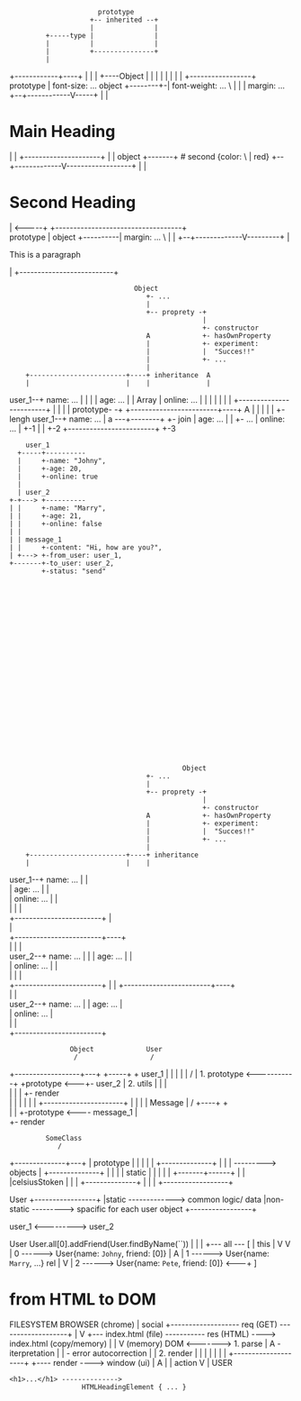                          prototype
                        +-- inherited --+
                        |               |
             +-----type |               |
             |          |               |
             |          +---------------+
             |
+------------+----+
|                 |
|                 +----Object
|                 |
|                 |
|                 |
|                 |
+-----------------+            prototype
                           | font-size: ...
object          +--------+-| font-weight: ...
  \             |        | | margin: ...
+--+------------V-----+  |
|<H1>Main Heading</H1>|  |
+---------------------+  |
                         |
object           +-------+          # second {color: 
  \              |                         red}
+--+-------------V------------------+       |
|<H1 id="second">Second Heading</H1>| <-----+
+-----------------------------------+     
                              prototype
                            |
object           +----------| margin: ...
  \              |          |
+--+-------------V---------+
|<p>This is a paragraph</p>|
+--------------------------+

                                   Object
                                      +- ...
                                      |
                                      +-- proprety -+
                                                    |
                                                    +- constructor
                                      A             +- hasOwnProperty
                                      |             +- experiment: 
                                      |             |  "Succes!!"
                                      |             +- ...
                                      |
        +------------------------+----+ inheritance  A
        |                        |    |              |
user_1--+     name: ...          |    |              |
        |     age: ...           |    |            Array
        |     online: ...        |    |              |
        |                        |    |              |
        +------------------------+    |              |      |
                                      |         prototype- -+
        +------------------------+----+             A       |
        |                        |         |        |       +- lengh
user_1--+     name: ...          |    a ---+--------+       +- join
        |     age: ...           |         |                +- ...
        |     online: ...        |         +-1
        |                        |         +-2
        +------------------------+         +-3








        user_1
      +-----+---------- 
      |     +-name: "Johny",
      |     +-age: 20,
      |     +-online: true
      |
      | user_2
    +-+---> +----------
    | |     +-name: "Marry",
    | |     +-age: 21,
    | |     +-online: false
    | |
    | | message_1
    | |     +-content: "Hi, how are you?",
    | +---> +-from_user: user_1,
    +-------+-to_user: user_2,
            +-status: "send"
























                                               Object
                                      +- ...
                                      |
                                      +-- proprety -+
                                                    |
                                                    +- constructor
                                      A             +- hasOwnProperty
                                      |             +- experiment: 
                                      |             |  "Succes!!"
                                      |             +- ...
                                      |
        +------------------------+----+ inheritance
        |                        |    |          
user_1--+     name: ...          |    |          
        |     age: ...           |    |            
        |     online: ...        |    |          
        |                        |    |          
        +------------------------+    |    
                                      |    
        +------------------------+----+    
        |                        |    |   
user_2--+     name: ...          |    |
        |     age: ...           |    |     
        |     online: ...        |    |   
        |                        |    |   
        +------------------------+    |
                                      |
        +------------------------+----+    
        |                        |       
user_2--+     name: ...          | 
        |     age: ...           |         
        |     online: ...        |       
        |                        |       
        +------------------------+       








                   Object             User
                    /                  /
+------------------+---+   +-----+    +             user_1
|                      |   |     |    |           /
| 1. prototype <-----------+     +prototype  <---+- user_2
| 2. utils             |   |          |           
|                      |   |          +- render     
|                      |   |
|                      |   |
+----------------------+   |
                           |
                           | 
                           |         Message
                           |           /
                           +----+    +           
                                |    |
                                +-prototype  <---- message_1
                                     |           
                                     +- render    
















             SomeClass
                /
+--------------+---+
|     prototype    |
|         |        |
| +--------------+ |
| |              ---------> objects
| +--------------+ |
|                  |
|      static      |
|         |        |
| +-------+------+ |
| |celsiusStoken | |
| +--------------+ |
|                  |
+------------------+




User
+-----------------+
|static  -------------> common logic/ data
|non-static  ---------> spacific for each user object
+-----------------+


user_1 <---------> user_2



User                 User.all[0].addFriend(User.findByName(``))
  |                     |                             |
  +--- all --- [        |           this              |
                        V            V                |
        0 ------> User{name: `Johny`, friend: [0]}    |
                                               A      |
        1 ------> User{name: `Marry`, ...}    rel     |
                                               V      |
        2 ------> User{name: `Pete`, friend: [0]} <---+
               ]






# from HTML to DOM

 FILESYSTEM                                               BROWSER (chrome)
                                                             |
 social    +------------------- req (GET) -------------------+
   |       V
   +--- index.html (file) ----------- res (HTML) ----> index.html (copy/memory)
                                                                       |
                                                                       |
                                                                       V
                                      (memory)  DOM   <------->     1. parse
                                                | A                    - iterpretation
                                                | |                    - error autocorrection
                                                | |                 2. render
                                                | |                    |
                                                | |                    |
                                                | +--------------------+
                                                +---- render ---->   window (ui)
                                                                       | A
                                                                       | | action
                                                                       V |
                                                                      USER

    <h1>...</h1> -------------->
                      HTMLHeadingElement { ... }
